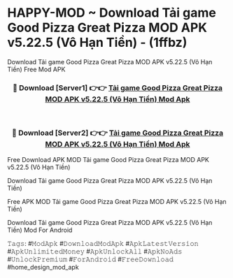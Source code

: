 # HAPPY-MOD ~ Download Tải game Good Pizza Great Pizza MOD APK v5.22.5 (Vô Hạn Tiền) - (1ffbz)
Download Tải game Good Pizza Great Pizza MOD APK v5.22.5 (Vô Hạn Tiền) Free Mod APK

<div align="center">
<h3>🔴 Download [Server1] 👉👉 <a href="https://apk-comot.site?title=Tải_game_Good_Pizza_Great_Pizza_MOD_APK_v5.22.5_(Vô_Hạn_Tiền)">Tải game Good Pizza Great Pizza MOD APK v5.22.5 (Vô Hạn Tiền) Mod Apk</a></h3><br>

<h3>🔴 Download [Server2] 👉👉 <a href="https://apk-comot.site?title=Tải_game_Good_Pizza_Great_Pizza_MOD_APK_v5.22.5_(Vô_Hạn_Tiền)">Tải game Good Pizza Great Pizza MOD APK v5.22.5 (Vô Hạn Tiền) Mod Apk</a></h3>
</div>


Free Download APK MOD Tải game Good Pizza Great Pizza MOD APK v5.22.5 (Vô Hạn Tiền)

Download Tải game Good Pizza Great Pizza MOD APK v5.22.5 (Vô Hạn Tiền) 

Free APK MOD Tải game Good Pizza Great Pizza MOD APK v5.22.5 (Vô Hạn Tiền) 

Download Tải game Good Pizza Great Pizza MOD APK v5.22.5 (Vô Hạn Tiền) Mod For Android

𝚃𝚊𝚐𝚜: #𝙼𝚘𝚍𝙰𝚙𝚔 #𝙳𝚘𝚠𝚗𝚕𝚘𝚊𝚍𝙼𝚘𝚍𝙰𝚙𝚔 #𝙰𝚙𝚔𝙻𝚊𝚝𝚎𝚜𝚝𝚅𝚎𝚛𝚜𝚒𝚘𝚗 #𝙰𝚙𝚔𝚄𝚗𝚕𝚒𝚖𝚒𝚝𝚎𝚍𝙼𝚘𝚗𝚎𝚢 #𝙰𝚙𝚔𝚄𝚗𝚕𝚘𝚌𝚔𝙰𝚕𝚕 #𝙰𝚙𝚔𝙽𝚘𝙰𝚍𝚜 #𝚄𝚗𝚕𝚘𝚌𝚔𝙿𝚛𝚎𝚖𝚒𝚞𝚖 #𝙵𝚘𝚛𝙰𝚗𝚍𝚛𝚘𝚒𝚍 #𝙵𝚛𝚎𝚎𝙳𝚘𝚠𝚗𝚕𝚘𝚊𝚍 #home_design_mod_apk